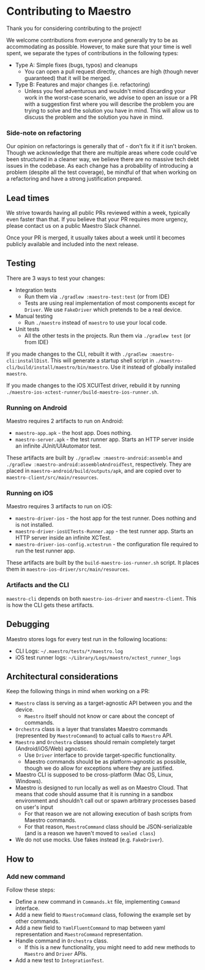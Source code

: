 # Contributing to Maestro

Thank you for considering contributing to the project!

We welcome contributions from everyone and generally try to be as accommodating as possible. However, to make sure that your time is well spent, we separate the types of 
contributions in the following types:

- Type A: Simple fixes (bugs, typos) and cleanups
  - You can open a pull request directly, chances are high (though never guaranteed) that it will be merged.
- Type B: Features and major changes (i.e. refactoring)
  - Unless you feel adventurous and wouldn't mind discarding your work in the worst-case scenario, we advise to open an issue or a PR with a suggestion first where you will 
    describe the problem you are trying to solve and the solution you have in mind. This will allow us to discuss the problem and the solution you have in mind.

### Side-note on refactoring

Our opinion on refactorings is generally that of - don't fix it if it isn't broken. Though we acknowledge that there are multiple areas where code could've been structured in a 
cleaner way, we believe there are no massive tech debt issues in the codebase. As each change has a probability of introducing a problem (despite all the test coverage), be 
mindful of that when working on a refactoring and have a strong justification prepared. 

## Lead times

We strive towards having all public PRs reviewed within a week, typically even faster than that. If you believe that your PR requires more urgency, please contact us on a 
public Maestro Slack channel.

Once your PR is merged, it usually takes about a week until it becomes publicly available and included into the next release.

## Testing

There are 3 ways to test your changes:

- Integration tests
  - Run them via `./gradlew :maestro-test:test` (or from IDE)
  - Tests are using real implementation of most components except for `Driver`. We use `FakeDriver` which pretends to be a real device.
- Manual testing
  - Run `./maestro` instead of `maestro` to use your local code.
- Unit tests
  - All the other tests in the projects. Run them via `./gradlew test` (or from IDE)

If you made changes to the CLI, rebuilt it with `./gradlew :maestro-cli:installDist`. This will generate a startup shell
script in `./maestro-cli/build/install/maestro/bin/maestro`. Use it instead of globally installed `maestro`.

If you made changes to the iOS XCUITest driver, rebuild it by running `./maestro-ios-xctest-runner/build-maestro-ios-runner.sh`.

### Running on Android

Maestro requires 2 artifacts to run on Android:

- `maestro-app.apk` - the host app. Does nothing.
- `maestro-server.apk` - the test runner app. Starts an HTTP server inside an infinite JUnit/UIAutomator test.

These artifacts are built by `./gradlew :maestro-android:assemble` and `./gradlew :maestro-android:assembleAndroidTest`, respectively.
They are placed in `maestro-android/build/outputs/apk`, and are copied over to `maestro-client/src/main/resources`.

### Running on iOS

Maestro requires 3 artifacts to run on iOS:

- `maestro-driver-ios` - the host app for the test runner. Does nothing and is not installed.
- `maestro-driver-iosUITests-Runner.app` - the test runner app. Starts an HTTP server inside an infinite XCTest. 
- `maestro-driver-ios-config.xctestrun` - the configuration file required to run the test runner app.

These artifacts are built by the `build-maestro-ios-runner.sh` script. It places them in `maestro-ios-driver/src/main/resources`.

### Artifacts and the CLI

`maestro-cli` depends on both `maestro-ios-driver` and `maestro-client`. This is how the CLI gets these artifacts.

## Debugging

Maestro stores logs for every test run in the following locations:

- CLI Logs: `~/.maestro/tests/*/maestro.log`
- iOS test runner logs: `~/Library/Logs/maestro/xctest_runner_logs`

## Architectural considerations

Keep the following things in mind when working on a PR:

- `Maestro` class is serving as a target-agnostic API between you and the device.
  - `Maestro` itself should not know or care about the concept of commands.
- `Orchestra` class is a layer that translates Maestro commands (represented by `MaestroCommand`) to actual calls to `Maestro` API.
- `Maestro` and `Orchestra` classes should remain completely target (Android/iOS/Web) agnostic.
  - Use `Driver` interface to provide target-specific functionality.
  - Maestro commands should be as platform-agnostic as possible, though we do allow for exceptions where they are justified.
- Maestro CLI is supposed to be cross-platform (Mac OS, Linux, Windows).
- Maestro is designed to run locally as well as on Maestro Cloud. That means that code should assume that it is running in a sandbox environment and shouldn't call out or spawn 
  arbitrary processes based on user's input
  - For that reason we are not allowing execution of bash scripts from Maestro commands.
  - For that reason, `MaestroCommand` class should be JSON-serializable (and is a reason we haven't moved to `sealed class`)
- We do not use mocks. Use fakes instead (e.g. `FakeDriver`).

## How to

### Add new command

Follow these steps:

- Define a new command in `Commands.kt` file, implementing `Command` interface.
- Add a new field to `MaestroCommand` class, following the example set by other commands.
- Add a new field to `YamlFluentCommand` to map between yaml representation and `MaestroCommand` representation.
- Handle command in `Orchestra` class.
  - If this is a new functionality, you might need to add new methods to `Maestro` and `Driver` APIs.
- Add a new test to `IntegrationTest`.
